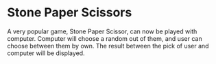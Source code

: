 # Stone Paper Scissors

A very popular game, Stone Paper Scissor, can now be played with computer.
Computer will choose a random out of them, and user can choose between them by own.
The result between the pick of user and computer will be displayed.

